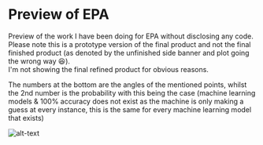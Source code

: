 # Preview of EPA  

Preview of the work I have been doing for EPA without disclosing any code.  
Please note this is a prototype version of the final product and not the final finished product (as denoted by the unfinished side banner and plot going the wrong way :laughing:).  
I'm not showing the final refined product for obvious reasons.

The numbers at the bottom are the angles of the mentioned points, whilst the 2nd number is the probability with this being the case (machine learning models & 100% accuracy does not exist as the machine is only making a guess at every instance, this is the same for every machine learning model that exists)


![alt-text](https://github.com/DLesas/Preview_of_EPA/blob/master/EPA%20preview.gif)
